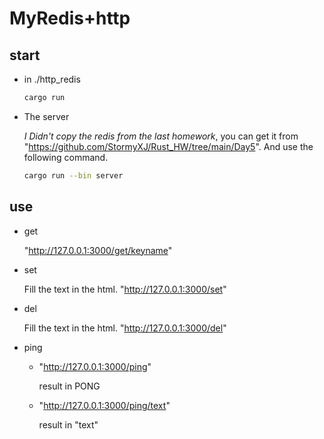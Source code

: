 # MyRedis+http

## start

* in ./http_redis
    ```bash
    cargo run
    ```
* The server
    
    *I Didn't copy the redis from the last homework*, you can get it from "https://github.com/StormyXJ/Rust_HW/tree/main/Day5". And use the following command.
    ```bash
    cargo run --bin server
    ```

## use
* get

    "http://127.0.0.1:3000/get/keyname"
* set

    Fill the text in the html.
    "http://127.0.0.1:3000/set"
* del

    Fill the text in the html.
    "http://127.0.0.1:3000/del"

* ping
    * "http://127.0.0.1:3000/ping"
        
        result in PONG
    
    * "http://127.0.0.1:3000/ping/text"

        result in "text"
